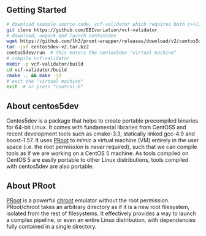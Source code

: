 ## Getting Started
```sh
# download example source code, vcf-validator which requires both c++11 and boost
git clone https://github.com/EBIvariation/vcf-validator
# download, unpack and launch centos5dev
wget https://github.com/lh3/proot-wrapper/releases/download/v2/centos5dev-v2.tar.bz2
tar -jxf centos5dev-v2.tar.bz2
centos5dev/run  # this enters the centos5dev "virtual machine"
# compile vcf-validator
mkdir -p vcf-validator/build
cd vcf-validator/build
cmake .. && make -j2
# exit the "virtual machine"
exit  # or press "control-D"
```

## About centos5dev

Centos5dev is a package that helps to create portable precompiled binaries for
64-bit Linux. It comes with fundamental libraries from CentOS5 and recent
development tools such as cmake-3.3, statically linked gcc-4.9 and boost-1.57.
It uses [PRoot][proot] to *mimic* a virtual machine (VM) entirely in the user
space (i.e. the root permission is *never* required), such that we can compile
tools as if we are working on a CentOS 5 machine. As tools compiled on CentOS 5
are easily portable to other Linux distributions, tools compiled with
centos5dev are also portable.

## About PRoot

[PRoot][proot] is a powerful [chroot][chroot] emulator without the root
permission. PRoot/chroot takes an arbitrary directory as if it is a new root
filesystem, isolated from the rest of filesystems. It effectively provides a
way to launch a complex pipeline, or even an entire Linux distribution, with
dependencies fully contained in a single directory.

[proot]: http://proot.me
[chroot]: https://en.wikipedia.org/wiki/Chroot
